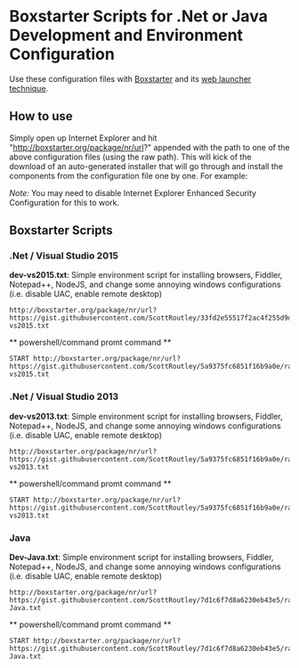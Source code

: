 # Boxstarter Scripts for .Net or Java Development and Environment Configuration

Use these configuration files with [Boxstarter](http://boxstarter.org/) and its [web launcher technique](http://boxstarter.org/WebLauncher).


## How to use

Simply open up Internet Explorer and hit "http://boxstarter.org/package/nr/url?" appended with the path to one of the above configuration files (using the raw path). This will kick of the download of an auto-generated installer that will go through and install the components from the configuration file one by one. For example:

*Note:* You may need to disable Internet Explorer Enhanced Security Configuration for this to work.


## Boxstarter Scripts


### .Net / Visual Studio 2015

**dev-vs2015.txt**: Simple environment script for installing browsers, Fiddler, Notepad++, NodeJS, and change some annoying windows configurations (i.e. disable UAC, enable remote desktop)

	http://boxstarter.org/package/nr/url?https://gist.githubusercontent.com/ScottRoutley/33fd2e55517f2ac4f255d9df06830482/raw/371bc77bd921f0330dde41b6391cee3694c8e34b/dev-vs2015.txt

** powershell/command promt command ** 

	START http://boxstarter.org/package/nr/url?https://gist.githubusercontent.com/ScottRoutley/5a9375fc6851f16b9a0e/raw/dev-vs2015.txt


### .Net / Visual Studio 2013

**dev-vs2013.txt**: Simple environment script for installing browsers, Fiddler, Notepad++, NodeJS, and change some annoying windows configurations (i.e. disable UAC, enable remote desktop)

	http://boxstarter.org/package/nr/url?https://gist.githubusercontent.com/ScottRoutley/5a9375fc6851f16b9a0e/raw/dev-vs2013.txt


** powershell/command promt command ** 

	START http://boxstarter.org/package/nr/url?https://gist.githubusercontent.com/ScottRoutley/5a9375fc6851f16b9a0e/raw/dev-vs2013.txt
	
	
### Java

**Dev-Java.txt**: Simple environment script for installing browsers, Fiddler, Notepad++, NodeJS, and change some annoying windows configurations (i.e. disable UAC, enable remote desktop)

	http://boxstarter.org/package/nr/url?https://gist.githubusercontent.com/ScottRoutley/7d1c6f7d8a6230eb43e5/raw/Dev-Java.txt


** powershell/command promt command ** 

	START http://boxstarter.org/package/nr/url?https://gist.githubusercontent.com/ScottRoutley/7d1c6f7d8a6230eb43e5/raw/Dev-Java.txt
